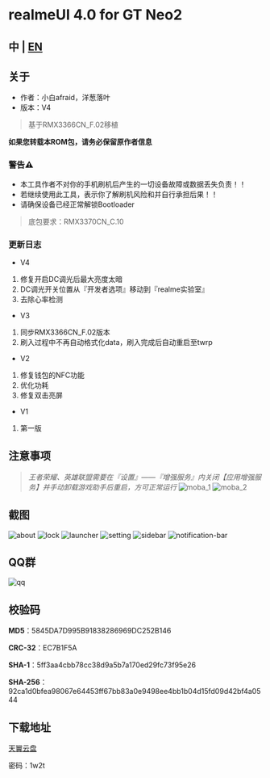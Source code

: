 # realmeUI 4.0 for GT Neo2

## 中 | [EN](EN.md)

## 关于
- 作者：小白afraid，洋葱落叶
- 版本：V4
> 基于RMX3366CN_F.02移植

**如果您转载本ROM包，请务必保留原作者信息**

### 警告⚠️
- 本工具作者不对你的手机刷机后产生的一切设备故障或数据丢失负责！！
- 若继续使用此工具，表示你了解刷机风险和并自行承担后果！！
- 请确保设备已经正常解锁Bootloader

> 底包要求：RMX3370CN_C.10

### 更新日志
- V4
1. 修复开启DC调光后最大亮度太暗
2. DC调光开关位置从『开发者选项』移动到『realme实验室』
3. 去除心率检测

- V3
1. 同步RMX3366CN_F.02版本
2. 刷入过程中不再自动格式化data，刷入完成后自动重启至twrp

- V2
1. 修复钱包的NFC功能
2. 优化功耗
3. 修复双击亮屏

- V1
1. 第一版

## 注意事项
> *王者荣耀、英雄联盟需要在『设置』——『增强服务』内关闭【应用增强服务】并手动卸载游戏助手后重启，方可正常运行*
![moba_1](moba_1.jpg)
![moba_2](moba_2.jpg)

## 截图
![about](0.jpg)
![lock](1.jpg)
![launcher](2.jpg)
![setting](3.jpg)
![sidebar](4.jpg)
![notification-bar](5.jpg)

## QQ群
![qq](realme_ycly.png)

## 校验码

**MD5**：5845DA7D995B91838286969DC252B146

**CRC-32**：EC7B1F5A

**SHA-1**：5ff3aa4cbb78cc38d9a5b7a170ed29fc73f95e26

**SHA-256**：92ca1d0bfea98067e64453ff67bb83a0e9498ee4bb1b04d15fd09d42bf4a0544

## 下载地址
[天翼云盘](https://cloud.189.cn/t/7fMZziruAfAz)

密码：1w2t
